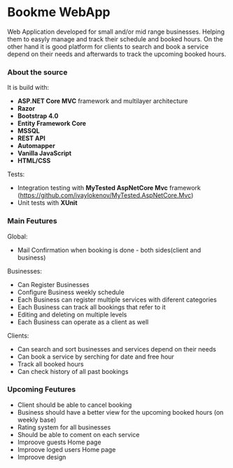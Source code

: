 # Bookme WebApp


Web Application developed for small and/or mid range businesses. Helping them to easyly manage and track their schedule and booked hours. On the other hand it is good platform for clients to search and book a service depend on their needs and afterwards to track the upcoming booked hours.

<h3>About the source</h3>
  It is build with:
  
  - **ASP.NET Core MVC** framework and multilayer architecture
  - **Razor**
  - **Bootstrap 4.0**
  - **Entity Framework Core**
  - **MSSQL**
  - **REST API**
  - **Automapper**
  - **Vanilla JavaScript**
  - **HTML/CSS**
  
  Tests:
  
  - Integration testing with **MyTested AspNetCore Mvc** framework (https://github.com/ivaylokenov/MyTested.AspNetCore.Mvc)
  - Unit tests with **XUnit**
  
 <h3>Main Feutures</h3>
 
 Global:
 
  - Mail Confirmation when booking is done - both sides(client and business)
 
 Businesses:
 
  - Can Register Businesses
  - Configure Business weekly schedule
  - Each Business can register multiple services with diferent categories
  - Each Business can track all bookings that refer to it
  - Editing and deleting on multiple levels
  - Each Business can operate as a client as well
 
 Clients:
 
  - Can search and sort businesses and services depend on their needs
  - Can book a service by serching for date and free hour
  - Track all booked hours
  - Can check history of all past bookings
 
 <h3>Upcoming Feutures</h3>
 
  - Client should be able to cancel booking
  - Business should have a better view for the upcoming booked hours (on weekly base)
  - Rating system for all businesses
  - Should be able to coment on each service
  - Improove guests Home page
  - Improove loged users Home page
  - Improove design
